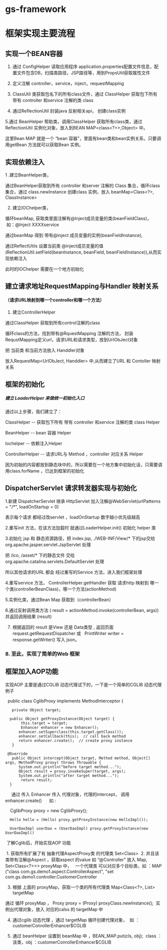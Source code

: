 # gs-framework

框架实现主要流程
=====

实现一个BEAN容器
-----


1. 通过 ConfigHelper 读取应用程序 application.properties配置文件信息，配置文件包含DB，扫描类路径，JSP路径等，用到PropsUtil获取属性文件

2. 定义注解 controller，service，inject，requestMapping

3. ClassUtil 类获取包名下的所有class文件，通过 ClassHelper 获取包下所有 带有 controller 和service 注解的类 class

4. 通过ReflectionUtil 封装java 反射相关api， 创建class实例

5.通过 BeanHelper 帮助类，调用ClassHelper 获取所有class类，通过 ReflectionUtil 实例化对象，放入到BEAN MAP<class<?>>,Object> 中。

这里Bean MAP 就是一个 “bean 容器”，里面有bean类和bean实例关系，只要调用getBean 方法就可以获取Bean 实例。

实现依赖注入
----
1 .建立BeanHelper类， 

通过BeanHelper获取到所有 controller 和server 注解的 Class 集合，循环class 集合，通过 class.newInstance 创建class 实例，放入 beanMap<Class<?>, ClassInstance> 

2. 建立IOChelper类， 

循环beanMap, 获取类里面注解有@Inject成员变量的类(beanFieldClass)，  如：@Inject XXXXservice 

通过beanMap 得到 带有@inject 成员变量的实例(beanFieldInstance), 

通过ReflectUtils 设置当前类 @inject成员变量的值 (ReflectionUtil.setField(beanInstance, beanField, beanFieldInstance)),从而实现依赖注入

此时的IOChelper 需要在一个地方初始化


建立请求地址RequestMapping与Handler 映射关系 
----
#### （请求URL映射到哪一个controller和哪一个方法）

1. 建立ControllerHelper 

通过ClassHelper 获取到所有control注解的class 

循环class的方法，找到带有@RquestMapping 注解的方法， 封装RequstMapping定义url，请求URL和请求类型，放到UrlObJect对象

把 当前类 和当前方法放入 Handdler对象 

放入RequestMap<UrlObJect, Handdler> 中,从而建立了URL 和 Contoller 映射关系

框架的初始化
----
##### 建立 LoaderHelper 来做统一初始化入口 

通过以上步骤，我们建立了： 

ClassHelper -- 获取包下所有 带有 controller 和service 注解的类 class Helper

BeanHelper -- bean 容器 Helper

Iochelper -- 依赖注入Helper

ControllerHelper  -- 请求URL与 Method ，controller 对应关系 Helper

因为初始的内容都放到静态块中的，所以需要在一个地方集中初始化话，只需要调用class.forName ，已达到框架的初始化


DispatcherServlet 请求转发器实现与初始化
----

1.新建 DispatcherServlet 继承 HttpServlet  加入注解@WebServlet(urlPatterns = "/*", loadOnStartup = 0) 

表示每个请求 都经过改servlet ，loadOnStartup 数字越小优先级越高

2.重写init 方法，在该方法加载时 就通过LoaderHelper.init() 初始化 helper 类

3.初始化 jsp 和 静态资源路径，把 index.jsp, ./WEB-INF/View/* 下的jsp交给 org.apache.jasper.servlet.JspServlet 处理 

把 /ico, /asset/* 下的静态文件 交给 org.apache.catalina.servlets.DefaultServlet 处理 

所以其他请求的URL 都会 经过重写的Service 方法，进入我们框架处理

4.重写service 方法， ControllerHelper.getHandler 获取 请求http 映射到 哪一个类(controllerBeanClass)，哪一个方法(actionMethod)

5.实例化类，通过Bean Map 获取到（controllerBean） 

6.通过反射调用类方法 ( result = actionMethod.invoke(controllerBean, args))   并返回调用结果 (result)
 
7. 根据返回的 result 是View 还是 Data类型 , 返回页面  request.getRequestDispatcher 或   PrintWriter writer = response.getWriter() 写入 json。


### 8. 至此，实现了简单的Web 框架


## 框架加入AOP功能

实现AOP 主要是通过CGLIB 动态代理试下的，一下是一个简单的CGLIB 动态代理 例子 

   public class CglibProxy implements MethodInterceptor { 
   
       private Object target;    
         
      public Object getProxyInstance(Object target) {    
           this.target = target;  
           Enhancer enhancer = new Enhancer();    
          enhancer.setSuperclass(this.target.getClass());    
          enhancer.setCallback(this);  // call back method  
          return enhancer.create();  // create proxy instance  
       }    
         
     @Override  
       public Object intercept(Object target, Method method, Object[] args, MethodProxy proxy) throws Throwable {  
          System.out.println("before target method...");  
          Object result = proxy.invokeSuper(target, args);  
          System.out.println("after target method...");  
           return result;  
      }  
      
      通过 传入 Enhancer 传入 代理对象，代理的intercept， 调用enhancer.create() 
      如 : 
      
      CglibProxy proxy = new CglibProxy(); 
      
      Hello hello = (Hello) proxy.getProxyInstance(new HelloImpl()); 
      
      UserDaoImpl userDao = (UserDaoImpl) proxy.getProxyInstance(new UserDaoImpl()
      
      
  了解Cglib后，开始实现AOP 功能
  

  1. 获取所有扩展了有 抽象代理AspectProxy类 的代理类  Set<Class<?>>
  2. 并且该类带有注解@Aspect ，获取aspect 的value 如 “@Controller” 放入 Map<Class<?>, Set<Class<?>>> proxyMap 中，
   
   一个代理类 可以对应多个目标类，如 ：MAP ("class com.gs.demo1.aspect.ControllerAspect", "set<list> com.gs.demo1.controller.CustomerController 
 
 3. 根据 上面的 proxyMap，获取一个类的所有代理类   Map<Class<?>, List<Proxy>> targetMap 
 
 通过 循环 proxyMap ， Proxy proxy = (Proxy) proxyClass.newInstance();  实例出代理对象，放入 对应的calss 的 targetMap 中

4. 通过cglib 动态代理 ，通过 targetMap 循环创建代理对象，  如 ：customerConrollerEnhancer$CGLIB 

5. 通过 beanHelper 设置到 beanMap 中 ，BEAN_MAP.put(cls, obj);  class ：该类，obj ：customerConrollerEnhancer$CGLIB 

